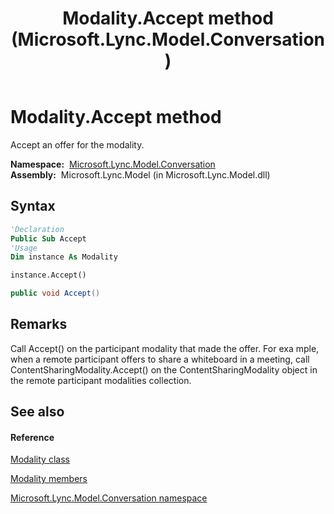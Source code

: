 ﻿---
title: Modality.Accept method  (Microsoft.Lync.Model.Conversation)
TOCTitle: 'Accept method '
ms:assetid: M:Microsoft.Lync.Model.Conversation.Modality.Accept_DI_3_UC_OCS14MrefLyncWPF
ms:mtpsurl: https://msdn.microsoft.com/en-us/library/microsoft.lync.model.conversation.modality.accept_di_3_uc_ocs14mreflyncwpf(v=office.15)
ms:contentKeyID: 48596250
ms.date: 07/28/2014
mtps_version: v=office.15
f1_keywords:
- Microsoft.Lync.Model.Conversation.Modality.Accept
dev_langs:
- CSharp
- JScript
- VB
- other
---

# Modality.Accept method

Accept an offer for the modality.

**Namespace:**  [Microsoft.Lync.Model.Conversation](microsoft-lync-model-conversation-namespace_2.md)  
**Assembly:**  Microsoft.Lync.Model (in Microsoft.Lync.Model.dll)

## Syntax

``` vb
'Declaration
Public Sub Accept
'Usage
Dim instance As Modality

instance.Accept()
```

``` csharp
public void Accept()
```

## Remarks

Call Accept() on the participant modality that made the offer. For exa mple, when a remote participant offers to share a whiteboard in a meeting, call ContentSharingModality.Accept() on the ContentSharingModality object in the remote participant modalities collection.

## See also

#### Reference

[Modality class](modality-class-microsoft-lync-model-conversation_2.md)

[Modality members](modality-members-microsoft-lync-model-conversation_2.md)

[Microsoft.Lync.Model.Conversation namespace](microsoft-lync-model-conversation-namespace_2.md)

